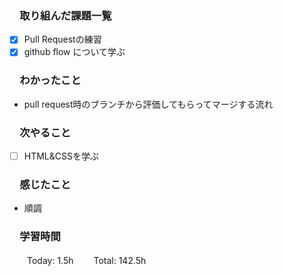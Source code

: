 ### 　取り組んだ課題一覧
- [x] Pull Requestの練習
- [x] github flow について学ぶ
### 　わかったこと
* pull request時のブランチから評価してもらってマージする流れ
### 　次やること
- [ ] HTML&CSSを学ぶ
### 　感じたこと
* 順調
### 　学習時間
　　Today: 1.5h
　　Total: 142.5h
